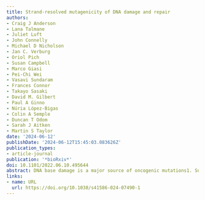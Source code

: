 ```yaml
---
title: Strand-resolved mutagenicity of DNA damage and repair
authors:
- Craig J Anderson
- Lana Talmane
- Juliet Luft
- John Connelly
- Michael D Nicholson
- Jan C. Verburg
- Oriol Pich
- Susan Campbell
- Marco Giasi
- Pei-Chi Wei
- Vasavi Sundaram
- Frances Connor
- Takayo Sasaki
- David M. Gilbert
- Paul A Ginno
- Núria López-Bigas
- Colin A Semple
- Duncan T Odom
- Sarah J Aitken
- Martin S Taylor
date: '2024-06-12'
publishDate: '2024-06-12T15:45:03.083626Z'
publication_types:
- article-journal
publication: '*bioRxiv*'
doi: 10.1101/2022.06.10.495644
abstract: DNA base damage is a major source of oncogenic mutations1. Such damage can produce strand-phased mutation patterns and multiallelic variation through the process of lesion segregation2. Here we exploited these properties to reveal how strand-asymmetric processes, such as replication and transcription, shape DNA damage and repair. Despite distinct mechanisms of leading and lagging strand replication3,4, we observe identical fidelity and damage tolerance for both strands. For small alkylation adducts of DNA, our results support a model in which the same translesion polymerase is recruited on-the-fly to both replication strands, starkly contrasting the strand asymmetric tolerance of bulky UV-induced adducts5. The accumulation of multiple distinct mutations at the site of persistent lesions provides the means to quantify the relative efficiency of repair processes genome wide and at single-base resolution. At multiple scales, we show DNA damage-induced mutations are largely shaped by the influence of DNA accessibility on repair efficiency, rather than gradients of DNA damage. Finally, we reveal specific genomic conditions that can actively drive oncogenic mutagenesis by corrupting the fidelity of nucleotide excision repair. These results provide insight into how strand-asymmetric mechanisms underlie the formation, tolerance and repair of DNA damage, thereby shaping cancer genome evolution.
links:
- name: URL
  url: https://doi.org/10.1038/s41586-024-07490-1
---
```

